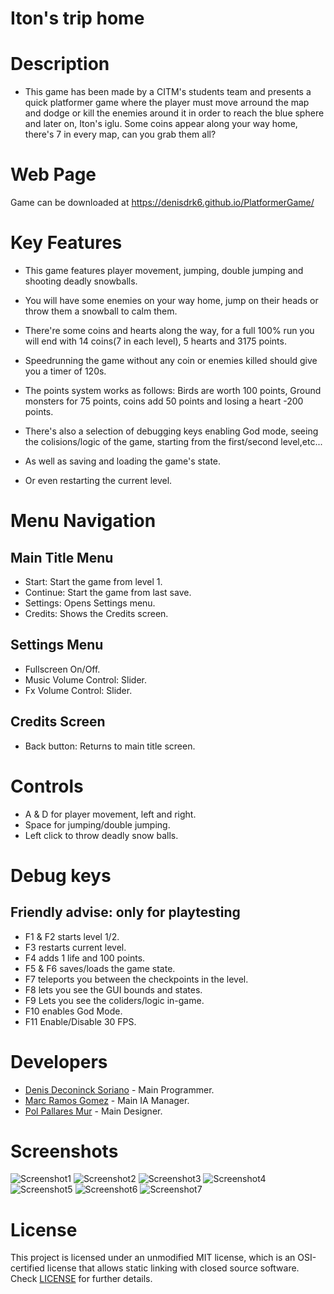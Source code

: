 # Iton's trip home

# Description

 - This game has been made by a CITM's students team and presents a quick platformer game where the player must move arround the map and dodge or kill the enemies around it 
 in order to reach the blue sphere and later on, Iton's iglu. Some coins appear along your way home, there's 7 in every map, can you grab them all?

# Web Page
Game can be downloaded at https://denisdrk6.github.io/PlatformerGame/

# Key Features

  - This game features player movement, jumping, double jumping and shooting deadly snowballs.
 
  - You will have some enemies on your way home, jump on their heads or throw them a snowball to calm them.
   
  - There're some coins and hearts along the way, for a full 100% run you will end with 14 coins(7 in each level), 5 hearts and 3175 points.
   
  - Speedrunning the game without any coin or enemies killed should give you a timer of 120s.
   
  - The points system works as follows: Birds are worth 100 points, Ground monsters for 75 points, coins add 50 points and losing a heart -200 points.
 
  - There's also a selection of debugging keys enabling God mode, seeing the colisions/logic of the game, starting from the first/second level,etc...
   
  - As well as saving and loading the game's state.
   
  - Or even restarting the current level.
   
   
# Menu Navigation


## Main Title Menu

- Start: Start the game from level 1.
- Continue: Start the game from last save.
- Settings: Opens Settings menu.
- Credits: Shows the Credits screen.


## Settings Menu

- Fullscreen On/Off.
- Music Volume Control: Slider.
- Fx Volume Control: Slider.

## Credits Screen

- Back button: Returns to main title screen.

# Controls

 - A & D for player movement, left and right.
 - Space for jumping/double jumping.
 - Left click to throw deadly snow balls.
 
 # Debug keys 
 ## Friendly advise: only for playtesting
 
 - F1 & F2 starts level 1/2.
 - F3 restarts current level.
 - F4 adds 1 life and 100 points.
 - F5 & F6 saves/loads the game state.
 - F7 teleports you between the checkpoints in the level.
 - F8 lets you see the GUI bounds and states.
 - F9 Lets you see the coliders/logic in-game.
 - F10 enables God Mode.
 - F11 Enable/Disable 30 FPS.
 

# Developers

 - [Denis Deconinck Soriano](https://github.com/Denisdrk6) - Main Programmer.
 - [Marc Ramos Gomez](https://github.com/Ramsubito) - Main IA Manager.
 - [Pol Pallares Mur](https://github.com/Zeta115) - Main Designer.
 
# Screenshots
![Screenshot1](https://github.com/Denisdrk6/PlatformerGame/blob/master/Screenshots/Screenshot1.png)
![Screenshot2](https://github.com/Denisdrk6/PlatformerGame/blob/master/Screenshots/Screenshot2.png)
![Screenshot3](https://github.com/Denisdrk6/PlatformerGame/blob/master/Screenshots/Screenshot3.png)
![Screenshot4](https://github.com/Denisdrk6/PlatformerGame/blob/master/Screenshots/Screenshot4.png)
![Screenshot5](https://github.com/Denisdrk6/PlatformerGame/blob/master/Screenshots/Screenshot5.png)
![Screenshot6](https://github.com/Denisdrk6/PlatformerGame/blob/master/Screenshots/Screenshot6.png)
![Screenshot7](https://github.com/Denisdrk6/PlatformerGame/blob/master/Screenshots/Screenshot7.png)

# License

This project is licensed under an unmodified MIT license, which is an OSI-certified license that allows static linking with closed source software. Check [LICENSE](LICENSE) for further details.
